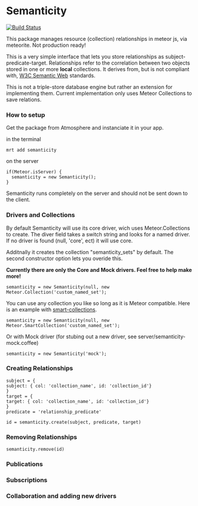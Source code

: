 Semanticity
==================

[![Build Status](https://travis-ci.org/CMToups/meteor-semanticity.png)](https://travis-ci.org/CMToups/meteor-semanticity)

This package manages resource (collection) relationships in meteor js, via meteorite. Not production ready!

This is a very simple interface that lets you store relationships as subject-predicate-target. 
Relationships refer to the correlation between two objects stored in one or more **local** collections. 
It derives from, but is not compliant with, [W3C Semantic Web](http://www.w3.org/standards/semanticweb/) standards.

This is not a triple-store database engine but rather an extension for implementing them. 
Current implementation only uses Meteor Collections to save relations.




### How to setup

Get the package from Atmosphere and instanciate it in your app.

in the terminal
```
mrt add semanticity
```
on the server
```
if(Meteor.isServer) {
  semanticity = new Semanticity();
}
```
Semanticity runs completely on the server and should not be sent down to the client.

### Drivers and Collections

By default Semanticity will use its core driver, wich uses Meteor.Collections to create. 
The diver field takes a switch string and looks for a named driver. 
If no driver is found (null, 'core', ect) it will use core. 

Additnally it creates the collection "semanticity_sets" by default. 
The second constructor option lets you overide this.

**Currently there are only the Core and Mock drivers. Feel free to help make more!**

```
semanticity = new Semanticity(null, new Meteor.Collection('custom_named_set');
```
You can use any collection you like so long as it is Meteor compatible. 
Here is an example with [smart-collections](https://github.com/arunoda/meteor-smart-collections).
```
semanticity = new Semanticity(null, new Meteor.SmartCollection('custom_named_set');
```
Or with Mock driver (for stubing out a new driver, see server/semanticity-mock.coffee)
```
semanticity = new Semanticity('mock');
```
### Creating Relationships

```
subject = {
subject: { col: 'collection_name', id: 'collection_id'}
}
target = {
target: { col: 'collection_name', id: 'collection_id'}
}
predicate = 'relationship_predicate'

id = semanticity.create(subject, predicate, target)
```
### Removing Relationships

```
semanticity.remove(id)
```

### Publications

### Subscriptions

### Collaboration and adding new drivers

